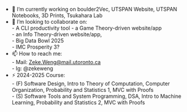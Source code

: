 - 🔭 I’m currently working on boulder2Vec, UTSPAN Website, UTSPAN Notebooks, 3D Prints, Tsukahara Lab
- 👯 I’m looking to collaborate on: \
      - A CLI productivity tool
      - a Game Theory-driven website/app \
      - an Info Theory-driven website/app, \
      - Big Data Bowl 2025 \
      - IMC Prosperity 3?
- 📫 How to reach me: \
      - Mail: Zeke.Weng@mail.utoronto.ca \
      - Ig: @zekeweng
- ⚡ 2024-2025 Course: \
      - (F) Software Design, Intro to Theory of Computation, Computer Organization, Probability and Statistics 1, MVC with Proofs \
      - (S) Software Tools and System Programming, DSA, Intro to Machine Learning, Probability and Statistics 2, MVC with Proofs
